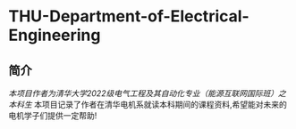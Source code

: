 # THU-Department-of-Electrical-Engineering
## 简介
*本项目作者为清华大学2022级电气工程及其自动化专业（能源互联网国际班）之本科生*
本项目记录了作者在清华电机系就读本科期间的课程资料,希望能对未来的电机学子们提供一定帮助!
